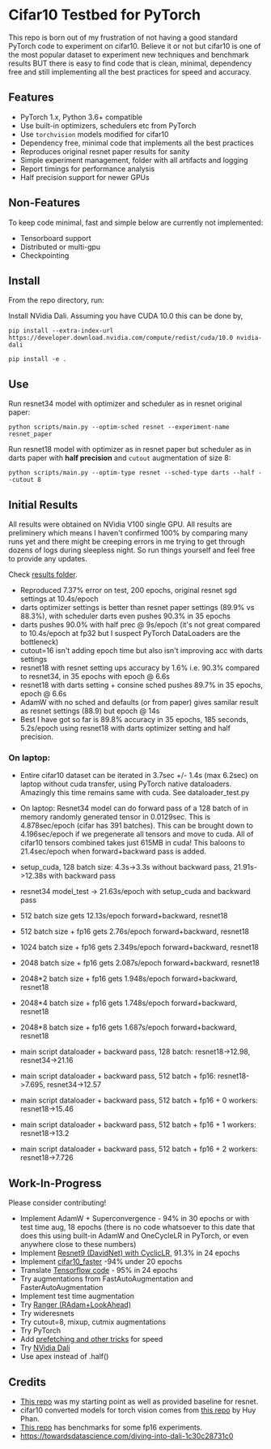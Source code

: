 # Cifar10 Testbed for PyTorch

This repo is born out of my frustration of not having a good standard PyTorch code to experiment on cifar10. Believe it or not but cifar10 is one of the most popular dataset to experiment new techniques and benchmark results BUT there is easy to find code that is clean, minimal, dependency free and still implementing all the best practices for speed and accuracy.

## Features

- PyTorch 1.x, Python 3.6+ compatible
- Use built-in optimizers, schedulers etc from PyTorch
- Use `torchvision` models modified for cifar10
- Dependency free, minimal code that implements all the best practices
- Reproduces original resnet paper results for sanity
- Simple experiment management, folder with all artifacts and logging
- Report timings for performance analysis
- Half precision support for newer GPUs


## Non-Features

To keep code minimal, fast and simple below are currently not implemented:

- Tensorboard support
- Distributed or multi-gpu
- Checkpointing

## Install
From the repo directory, run:

Install NVidia Dali. Assuming you have CUDA 10.0 this can be done by,

```
pip install --extra-index-url https://developer.download.nvidia.com/compute/redist/cuda/10.0 nvidia-dali
```

```
pip install -e .
```

## Use

Run resnet34 model with optimizer and scheduler as in resnet original paper:

```
python scripts/main.py --optim-sched resnet --experiment-name resnet_paper
```

Run resnet18 model with optimizer as in resnet paper but scheduler as in darts paper with **half precision** and `cutout` augmentation of size 8:

```
python scripts/main.py --optim-type resnet --sched-type darts --half --cutout 8
```

## Initial Results

All results were obtained on NVidia V100 single GPU. All results are preliminery which means I haven't confirmed 100% by comparing many runs yet and there might be creeping errors in me trying to get through dozens of logs during sleepless night. So run things yourself and feel free to provide any updates.

Check [results folder](https://github.com/sytelus/cifar_testbed/tree/master/results).

* Reproduced 7.37% error on test, 200 epochs, original resnet sgd settings at 10.4s/epoch
* darts optimizer settings is better than resnet paper settings (89.9% vs 88.3%), with scheduler darts even pushes 90.3% in 35 epochs
* darts pushes 90.0% with half prec @ 9s/epoch (it's not great compared to 10.4s/epoch at fp32 but I suspect PyTorch DataLoaders are the bottleneck)
* cutout=16 isn't adding epoch time but also isn't improving acc with darts settings
* resnet18 with resnet setting ups accuracy by 1.6% i.e. 90.3% compared to resnet34, in 35 epochs with epoch @ 6.6s
* resnet18 with darts setting + consine sched pushes 89.7% in 35 epochs, epoch @ 6.6s
* AdamW with no sched and defaults (or from paper) gives samilar result as resnet settings (88.9) but epoch @ 14s
* Best I have got so far is 89.8% accuracy in 35 epochs, 185 seconds, 5.2s/epoch using resnet18 with darts optimizer setting and half precision.


### On laptop:

* Entire cifar10 dataset can be iterated in 3.7sec +/- 1.4s (max 6.2sec) on laptop without cuda transfer, using PyTorch native dataloaders. Amazingly this time remains same with cuda. See dataloader_test.py
* On laptop: Resnet34 model can do forward pass of a 128 batch of in memory randomly generated tensor in 0.0129sec. This is 4.878sec/epoch (cifar has 391 batches). This can be brought down to 4.196sec/epoch if we pregenerate all tensors and move to cuda. All of cifar10 tensors combined takes just 615MB in cuda! This baloons to 21.4sec/epoch when forward+backward pass is added.
* setup_cuda, 128 batch size: 4.3s->3.3s without backward pass, 21.91s->12.38s with backward pass
* resnet34 model_test -> 21.63s/epoch with setup_cuda and backward pass
* 512 batch size gets 12.13s/epoch forward+backward, resnet18
* 512 batch size + fp16 gets 2.76s/epoch forward+backward, resnet18
* 1024 batch size + fp16 gets 2.349s/epoch forward+backward, resnet18
* 2048 batch size + fp16 gets 2.087s/epoch forward+backward, resnet18
* 2048*2 batch size + fp16 gets 1.948s/epoch forward+backward, resnet18
* 2048*4 batch size + fp16 gets 1.748s/epoch forward+backward, resnet18
* 2048*8 batch size + fp16 gets 1.687s/epoch forward+backward, resnet18

* main script dataloader + backward pass, 128 batch: resnet18->12.98, resnet34->21.16
* main script dataloader + backward pass, 512 batch + fp16: resnet18->7.695, resnet34->12.57
* main script dataloader + backward pass, 512 batch + fp16 + 0 workers: resnet18->15.46
* main script dataloader + backward pass, 512 batch + fp16 + 1 workers: resnet18->13.2
* main script dataloader + backward pass, 512 batch + fp16 + 2 workers: resnet18->7.726



## Work-In-Progress

Please consider contributing!

* Implement AdamW + Superconvergence - 94% in 30 epochs or with test time aug, 18 epochs (there is no code whatsoever to this date that does this using built-in AdamW and OneCycleLR in PyTorch, or even anywhere close to these numbers)
* Implement [Resnet9 (DavidNet) with CyclicLR](https://www.kesci.com/home/project/5dab446e1035d8002c363a66), 91.3% in 24 epochs
* Implement [cifar10_faster](https://github.com/vfdev-5/cifar10-faster) -94% under 20 epochs
* Translate [Tensorflow code](https://medium.com/fenwicks/tutorial-2-94-accuracy-on-cifar10-in-2-minutes-7b5aaecd9cdd) - 95% in 24 epochs
* Try augmentations from FastAutoAugmentation and FasterAutoAugmentation
* Implement test time augmentation
* Try [Ranger (RAdam+LookAhead)](https://medium.com/@lessw/new-deep-learning-optimizer-ranger-synergistic-combination-of-radam-lookahead-for-the-best-of-2dc83f79a48d)
* Try wideresnets
* Try cutout=8, mixup, cutmix augmentations
* Try PyTorch
* Add [prefetching and other tricks](https://sagivtech.com/2017/09/19/optimizing-pytorch-training-code/) for speed
* Try [NVidia Dali](https://github.com/tanglang96/DataLoaders_DALI)
* Use apex instead of .half()

## Credits

* [This repo](https://github.com/akamaster/pytorch_resnet_cifar10) was my starting point as well as provided baseline for resnet.
* cifar10 converted models for torch vision comes from [this repo](https://github.com/huyvnphan/PyTorch-CIFAR10) by Huy Phan.
* [This repo](https://github.com/kentaroy47/pytorch-cifar10-fp16) has benchmarks for some fp16 experiments.
* https://towardsdatascience.com/diving-into-dali-1c30c28731c0